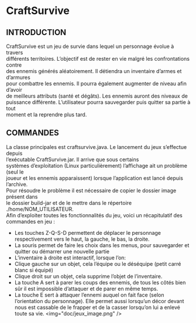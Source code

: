 # CraftSurvive  
## INTRODUCTION  
CraftSurvive est un jeu de survie dans lequel un personnage évolue à travers  
différents territoires. L’objectif est de rester en vie malgré les confrontations contre  
des ennemis générés aléatoirement. Il détiendra un inventaire d’armes et d’armures  
pour combattre les ennemis. Il pourra également augmenter de niveau afin d’avoir  
de meilleurs attributs (santé et dégâts). Les ennemis auront des niveaux de  
puissance différente. L’utilisateur pourra sauvegarder puis quitter sa partie à tout  
moment et la reprendre plus tard.  

## COMMANDES  
La classe principales est craftsurvive.java. Le lancement du jeux s’effectue depuis  
l’exécutable CraftSurvive.jar. Il arrive que sous certains  
systèmes d’exploitation (Linux particulièrement) l’affichage ait un problème (seul le  
joueur et les ennemis apparaissent) lorsque l’application est lancé depuis l’archive.  
Pour résoudre le problème il est nécessaire de copier le dossier image présent dans  
le dossier build-jar et de le mettre dans le répertoire ./home/NOM_UTILISATEUR.  
Afin d’exploiter toutes les fonctionnalités du jeu, voici un récapitulatif des  
commandes en jeu :  
- Les touches Z-Q-S-D permettent de déplacer le personnage respectivement
vers le haut, la gauche, le bas, la droite.
- La souris permet de faire les choix dans les menus, pour sauvegarder et
quitter ou démarrer une nouvelle partie
- L’inventaire à droite est interactif, lorsque l’on:
- Clique gauche sur un objet, cela l’équipe ou le déséquipe (petit carré
blanc si équipé)
- Clique droit sur un objet, cela supprime l’objet de l’inventaire.
- La touche A sert à parer les coups des ennemis, de tous les côtés bien sûr il
est impossible d’attaquer et de parer en même temps.
- La touche E sert à attaquer l’ennemi auquel on fait face (selon l’orientation du
personnage). Elle permet aussi lorsqu’un décor devant nous est cassable de
le frapper et de la casser lorsqu’on lui a enlevé toute sa vie.
 <img="doc/jeux_image.png" />
